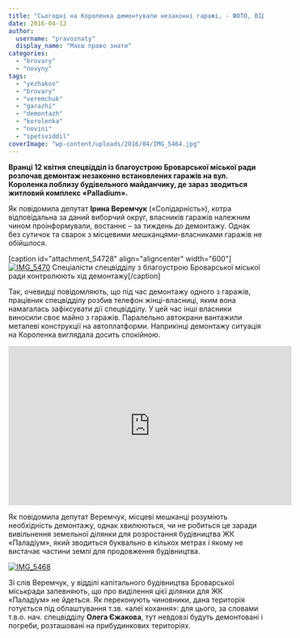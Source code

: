 ```yaml
---
title: "Сьогодні на Короленка демонтували незаконні гаражі, - ФОТО, ВІДЕО"
date: 2016-04-12
author: 
  username: "pravoznaty"
  display_name: "Маєш право знати"
categories: 
  - "brovary"
  - "novyny"
tags: 
  - "yezhakov"
  - "brovary"
  - "veremchuk"
  - "garazhi"
  - "demontazh"
  - "korolenka"
  - "novini"
  - "spetsviddil"
coverImage: "wp-content/uploads/2016/04/IMG_5464.jpg"
---
```


**Вранці 12 квітня спецвідділ із благоустрою Броварської міської ради розпочав демонтаж незаконно встановлених гаражів на вул. Короленка поблизу будівельного майданчику, де зараз зводиться житловий комплекс «Palladium».**

Як повідомила депутат **Ірина Веремчук** («Солідарність»), котра відповідальна за даний виборчий округ, власників гаражів належним чином проінформували, востаннє – за тиждень до демонтажу. Однак без сутичок та сварок з місцевими мешканцями-власниками гаражів не обійшлося.

\[caption id="attachment\_54728" align="aligncenter" width="600"\][![IMG_5470](https://mpz.brovary.org/wp-content/uploads/2016/04/IMG_5470.jpg)](https://mpz.brovary.org/wp-content/uploads/2016/04/IMG_5470.jpg) Спеціалісти спецвідділу з благоустрою Броварської міської ради контролюють хід демонтажу\[/caption\]

Так, очевидці повідомляють, що під час демонтажу одного з гаражів, працівник спецвідділу розбив телефон жінці-власниці, яким вона намагалась зафіксувати дії спецвідділу. У цей час інші власники виносили своє майно з гаражів. Паралельно автокрани вантажили металеві конструкції на автоплатформи. Наприкінці демонтажу ситуація на Короленка виглядала досить спокійною.

<iframe src="https://www.youtube.com/embed/4SuwuAflNfE" width="560" height="315" frameborder="0" allowfullscreen="allowfullscreen"></iframe>

Як повідомила депутат Веремчук, місцеві мешканці розуміють необхідність демонтажу, однак хвилюються, чи не робиться це заради вивільнення земельної ділянки для розростання будівництва ЖК «Паладіум», який зводиться буквально в кількох метрах і якому не вистачає частини землі для продовження будівництва.

[![IMG_5468](https://mpz.brovary.org/wp-content/uploads/2016/04/IMG_5468-1.jpg)](https://mpz.brovary.org/wp-content/uploads/2016/04/IMG_5468-1.jpg)

Зі слів Веремчук, у відділі капітального будівництва Броварської міськради запевняють, що про виділення цієї ділянки для ЖК «Паладіум» не йдеться. Як переконують чиновники, дана територія готується під облаштування т.зв. «алеї кохання»: для цього, за словами т.в.о. нач. спецвідділу **Олега Єжакова**, тут невдовзі будуть демонтовані і погреби, розташовані на прибудинкових територіях.
